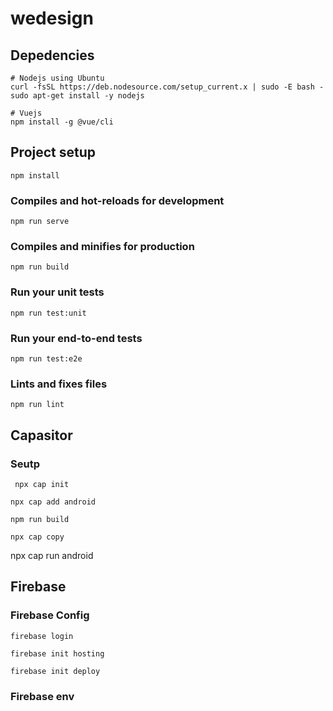 # wedesign
## Depedencies
```
# Nodejs using Ubuntu
curl -fsSL https://deb.nodesource.com/setup_current.x | sudo -E bash -
sudo apt-get install -y nodejs

# Vuejs 
npm install -g @vue/cli

```

## Project setup
```
npm install
```

### Compiles and hot-reloads for development
```
npm run serve
```

### Compiles and minifies for production
```
npm run build
```

### Run your unit tests
```
npm run test:unit
```

### Run your end-to-end tests
```
npm run test:e2e
```

### Lints and fixes files
```
npm run lint
```
## Capasitor 
### Seutp
```
 npx cap init
```
```
npx cap add android
```
```
npm run build
```
```
npx cap copy
```
npx cap run android

## Firebase

### Firebase Config
```
firebase login
```
```
firebase init hosting
```
```
firebase init deploy
```
### Firebase env
